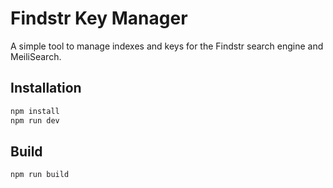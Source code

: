# Findstr Key Manager

A simple tool to manage indexes and keys for the Findstr search engine and MeiliSearch.

## Installation

```bash
npm install
npm run dev
```  

## Build
    
```bash
npm run build
```
